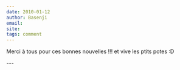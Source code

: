 ```yaml
---
date: 2010-01-12
author: Basenji
email: 
site: 
tags: comment
---
```


<p>Merci à tous pour ces bonnes nouvelles !!! et vive les ptits potes :D</p>
---